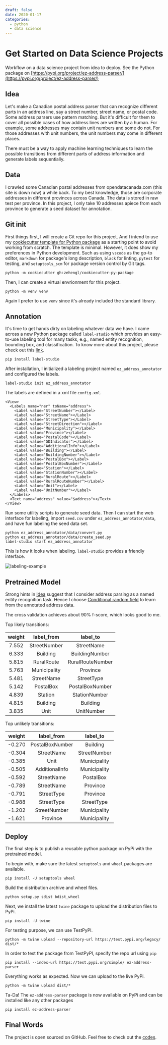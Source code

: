 ```yaml
---
draft: false
date: 2020-01-17
categories:
  - python
  - data science
---
```


# Get Started on Data Science Projects

Workflow on a data science project from idea to deploy. See the Python package on [https://pypi.org/project/ez-address-parser/](https://pypi.org/project/ez-address-parser/)

<!-- more -->

## Idea

Let's make a Canadian postal address parser that can recognize different parts in an address line, say a street number, street name, or postal code. Some address parsers use pattern matching. But it's difficult for them to cover all possible cases of how address lines are written by a human. For example, some addresses may contain unit numbers and some do not. For those addresses with unit numbers, the unit numbers may come in different places.

There must be a way to apply machine learning techniques to learn the possible transitions from different parts of address information and generate labels sequentially.

## Data

I crawled some Canadian postal addresses from opendatacanada.com (this site is down now) a while back. To my best knowledge, those are corporate addresses in different provinces across Canada. The data is stored in raw test per province. In this project, I only take 10 addresses apiece from each province to generate a seed dataset for annotation.

## Git init

First things first, I will create a Git repo for this project. And I intend to use my [cookiecutter template for Python package](https://github.com/zehengl/cookiecutter-py-package) as a starting point to avoid working from scratch. The template is minimal. However, it does show my preferences in Python development. Such as using `vscode` as the go-to editor, `markdown` for package's long description, `black` for linting, `pytest` for testing, and `setuptools_scm` for package version control by Git tags.

```
python -m cookiecutter gh:zehengl/cookiecutter-py-package
```

Then, I can create a virtual envrionment for this project.

```
python -m venv venv
```

Again I prefer to use `venv` since it's already included the standard library.

## Annotation

It's time to get hands dirty on labeling whatever data we have. I came across a new Python package called `label-studio` which provides an easy-to-use labeling tool for many tasks, e.g., named entity recognition, bounding box, and classification. To know more about this project, please check out this [link](https://labelstud.io/guide/).

```
pip install label-studio
```

After installation, I initialized a labeling project named `ez_address_annotator` and configured the labels.

```
label-studio init ez_address_annotator
```

The labels are defined in a xml file `config.xml`.

```
<View>
  <Labels name="ner" toName="address">
    <Label value="StreetNumber"></Label>
    <Label value="StreetName"></Label>
    <Label value="StreetType"></Label>
    <Label value="StreetDirection"></Label>
    <Label value="Municipality"></Label>
    <Label value="Province"></Label>
    <Label value="PostalCode"></Label>
    <Label value="GDIndicator"></Label>
    <Label value="AdditionalInfo"></Label>
    <Label value="Building"></Label>
    <Label value="BuildingNumber"></Label>
    <Label value="PostalBox"></Label>
    <Label value="PostalBoxNumber"></Label>
    <Label value="Station"></Label>
    <Label value="StationNumber"></Label>
    <Label value="RuralRoute"></Label>
    <Label value="RuralRouteNumber"></Label>
    <Label value="Unit"></Label>
    <Label value="UnitNumber"></Label>
  </Labels>
  <Text name="address" value="$address"></Text>
</View>
```

Run some utility scripts to generate seed data. Then I can start the web interface for labeling, import `seed.csv` under `ez_address_annotator/data`, and have fun labeling the seed data set.

```
python ez_address_annotator/data/convert.py
python ez_address_annotator/data/create_seed.py
label-studio start ez_address_annotator
```

This is how it looks when labeling. `label-studio` provides a friendly interface.

![labeling-example](https://github.com/zehengl/ez-address-parser/raw/main/labeling-example.gif)

## Pretrained Model

Strong hints in [Idea](#idea) suggest that I consider address parsing as a named entity recognition task. Hence I choose [Conditional random field](https://en.wikipedia.org/wiki/Conditional_random_field) to learn from the annotated address data.

The cross validation achieves about 90% f-score, which looks good to me.

Top likely transitions:

| weight |  label_from  |     label_to     |
| :----: | :----------: | :--------------: |
| 7.552  | StreetNumber |    StreetName    |
| 6.333  |   Building   |  BuildingNumber  |
| 5.815  |  RuralRoute  | RuralRouteNumber |
| 5.763  | Municipality |     Province     |
| 5.481  |  StreetName  |    StreetType    |
| 5.142  |  PostalBox   | PostalBoxNumber  |
| 4.839  |   Station    |  StationNumber   |
| 4.815  |   Building   |     Building     |
| 3.835  |     Unit     |    UnitNumber    |

Top unlikely transitions:

| weight |   label_from    |   label_to   |
| :----: | :-------------: | :----------: |
| -0.270 | PostalBoxNumber |   Building   |
| -0.304 |   StreetName    | StreetNumber |
| -0.385 |      Unit       | Municipality |
| -0.505 | AdditionalInfo  | Municipality |
| -0.592 |   StreetName    |  PostalBox   |
| -0.789 |   StreetName    |   Province   |
| -0.791 |   StreetType    |   Province   |
| -0.988 |   StreetType    |  StreetType  |
| -1.202 |  StreetNumber   | Municipality |
| -1.621 |    Province     | Municipality |

## Deploy

The final step is to publish a reusable python package on PyPi with the pretrained model.

To begin with, make sure the latest `setuptools` and `wheel` packages are available.

```
pip install -U setuptools wheel
```

Build the distribution archive and wheel files.

```
python setup.py sdist bdist_wheel
```

Next, we install the latest `twine` package to upload the distribution files to PyPi.

```
pip install -U twine
```

For testing purpose, we can use TestPyPI.

```
python -m twine upload --repository-url https://test.pypi.org/legacy/ dist/*
```

In order to test the package from TestPyPI, specify the repo url using `pip`

```
pip install --index-url https://test.pypi.org/simple/ ez-address-parser
```

Everything works as expected. Now we can upload to the live PyPi.

```
python -m twine upload dist/*
```

Ta-Da! The `ez-address-parser` package is now available on PyPi and can be installed like any other packages

```
pip install ez-address-parser
```

## Final Words

The project is open sourced on GitHub. Feel free to check out the [codes](https://github.com/zehengl/ez-address-parser).

